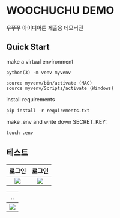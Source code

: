 # WOOCHUCHU DEMO

우쭈쭈 아이디어톤 제출용 데모버전

## Quick Start
make a virtual environment
```
python(3) -m venv myvenv

source myvenv/bin/activate (MAC)
source myvenv/Scripts/activate (Windows)
```

install requirements
```
pip install -r requirements.txt
```

make .env and write down SECRET_KEY:

```
touch .env
```



## 테스트
<!--사용 gif -->
|로그인|로그인|
|:-:|:-:|
|<img src=https://user-images.githubusercontent.com/75655613/151375599-0c337519-ae0f-4344-bb25-bdbb2eab00ea.gif>|<img src=https://user-images.githubusercontent.com/75655613/151375599-0c337519-ae0f-4344-bb25-bdbb2eab00ea.gif>|

|..|
|:-:|
|<img src=https://user-images.githubusercontent.com/75655613/151375599-0c337519-ae0f-4344-bb25-bdbb2eab00ea.gif>|
